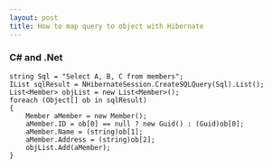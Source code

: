 ```yaml
---
layout: post
title: How to map query to object with Hibernate
---
```

### C# and .Net

	string Sql = "Select A, B, C from members"; 
	IList sqlResult = NHibernateSession.CreateSQLQuery(Sql).List();
	List<Member> objList = new List<Member>();
	foreach (Object[] ob in sqlResult)
	{
		Member aMember = new Member();
		aMember.ID = ob[0] == null ? new Guid() : (Guid)ob[0];
		aMember.Name = (string)ob[1];
		aMember.Address = (string)ob[2];
		objList.Add(aMember);
	}  





